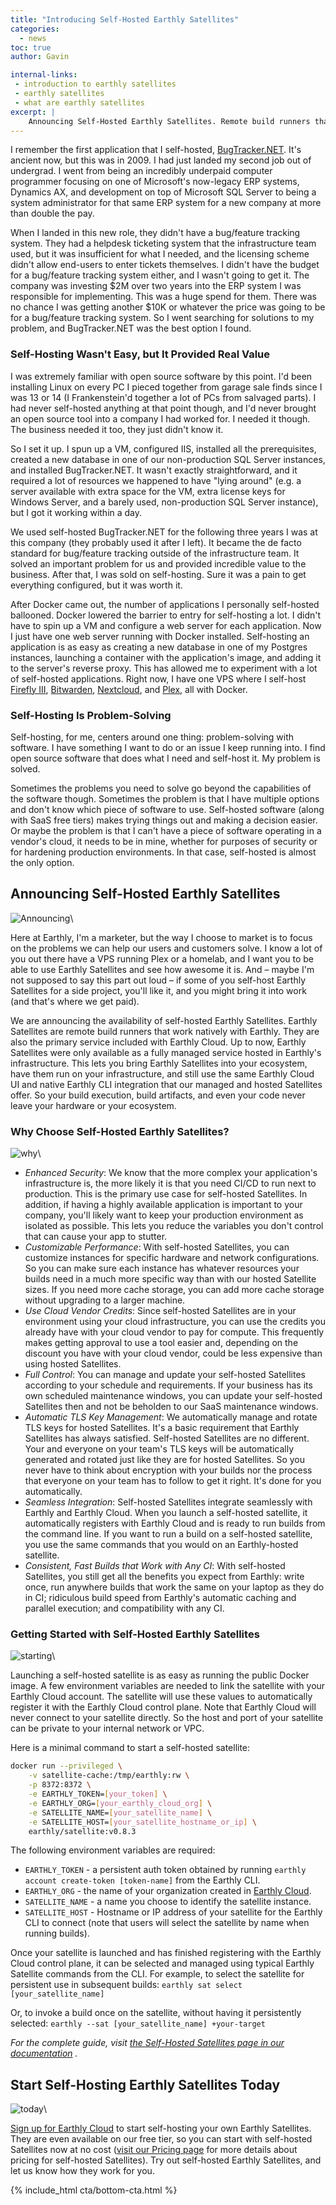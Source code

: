 ```yaml
---
title: "Introducing Self-Hosted Earthly Satellites"
categories:
  - news
toc: true
author: Gavin

internal-links:
 - introduction to earthly satellites
 - earthly satellites
 - what are earthly satellites
excerpt: |
    Announcing Self-Hosted Earthly Satellites. Remote build runners that bring the power of Earthly's consistent, fast builds to your own infrastructure.
---
```


I remember the first application that I self-hosted, [BugTracker.NET](https://ifdefined.com/bugtrackernet.html). It's ancient now, but this was in 2009. I had just landed my second job out of undergrad. I went from being an incredibly underpaid computer programmer focusing on one of Microsoft's now-legacy ERP systems, Dynamics AX, and development on top of Microsoft SQL Server to being a system administrator for that same ERP system for a new company at more than double the pay.

When I landed in this new role, they didn't have a bug/feature tracking system. They had a helpdesk ticketing system that the infrastructure team used, but it was insufficient for what I needed, and the licensing scheme didn't allow end-users to enter tickets themselves. I didn't have the budget for a bug/feature tracking system either, and I wasn't going to get it. The company was investing $2M over two years into the ERP system I was responsible for implementing. This was a huge spend for them. There was no chance I was getting another $10K or whatever the price was going to be for a bug/feature tracking system. So I went searching for solutions to my problem, and BugTracker.NET was the best option I found.

### Self-Hosting Wasn't Easy, but It Provided Real Value

I was extremely familiar with open source software by this point. I'd been installing Linux on every PC I pieced together from garage sale finds since I was 13 or 14 (I Frankenstein'd together a lot of PCs from salvaged parts). I had never self-hosted anything at that point though, and I'd never brought an open source tool into a company I had worked for. I needed it though. The business needed it too, they just didn't know it.

So I set it up. I spun up a VM, configured IIS, installed all the prerequisites, created a new database in one of our non-production SQL Server instances, and installed BugTracker.NET. It wasn't exactly straightforward, and it required a lot of resources we happened to have "lying around" (e.g. a server available with extra space for the VM, extra license keys for Windows Server, and a barely used, non-production SQL Server instance), but I got it working within a day.

We used self-hosted BugTracker.NET for the following three years I was at this company (they probably used it after I left). It became the de facto standard for bug/feature tracking outside of the infrastructure team. It solved an important problem for us and provided incredible value to the business. After that, I was sold on self-hosting. Sure it was a pain to get everything configured, but it was worth it.

After Docker came out, the number of applications I personally self-hosted ballooned. Docker lowered the barrier to entry for self-hosting a lot. I didn't have to spin up a VM and configure a web server for each application. Now I just have one web server running with Docker installed. Self-hosting an application is as easy as creating a new database in one of my Postgres instances, launching a container with the application's image, and adding it to the server's reverse proxy. This has allowed me to experiment with a lot of self-hosted applications. Right now, I have one VPS where I self-host [Firefly III](https://www.firefly-iii.org/), [Bitwarden](https://bitwarden.com/), [Nextcloud](https://nextcloud.com/), and [Plex](https://www.plex.tv/), all with Docker.

### Self-Hosting Is Problem-Solving

Self-hosting, for me, centers around one thing: problem-solving with software. I have something I want to do or an issue I keep running into. I find open source software that does what I need and self-host it. My problem is solved.

Sometimes the problems you need to solve go beyond the capabilities of the software though. Sometimes the problem is that I have multiple options and don't know which piece of software to use. Self-hosted software (along with SaaS free tiers) makes trying things out and making a decision easier. Or maybe the problem is that I can't have a piece of software operating in a vendor's cloud, it needs to be in mine, whether for purposes of security or for hardening production environments. In that case, self-hosted is almost the only option.

## Announcing Self-Hosted Earthly Satellites

![Announcing]({{site.images}}{{page.slug}}/announce.png)\

Here at Earthly, I'm a marketer, but the way I choose to market is to focus on the problems we can help our users and customers solve. I know a lot of you out there have a VPS running Plex or a homelab, and I want you to be able to use Earthly Satellites and see how awesome it is. And – maybe I'm not supposed to say this part out loud – if some of you self-host Earthly Satellites for a side project, you'll like it, and you might bring it into work (and that's where we get paid).

We are announcing the availability of self-hosted Earthly Satellites. Earthly Satellites are remote build runners that work natively with Earthly. They are also the primary service included with Earthly Cloud. Up to now, Earthly Satellites were only available as a fully managed service hosted in Earthly's infrastructure. This lets you bring Earthly Satellites into your ecosystem, have them run on your infrastructure, and still use the same Earthly Cloud UI and native Earthly CLI integration that our managed and hosted Satellites offer. So your build execution, build artifacts, and even your code never leave your hardware or your ecosystem.

### Why Choose Self-Hosted Earthly Satellites?

![why]({{site.images}}{{page.slug}}/why.png)\

* _Enhanced Security_:  We know that the more complex your application's infrastructure is, the more likely it is that you need CI/CD to run next to production. This is the primary use case for self-hosted Satellites. In addition, if having a highly available application is important to your company, you'll likely want to keep your production environment as isolated as possible. This lets you reduce the variables you don't control that can cause your app to stutter.
* _Customizable Performance_:  With self-hosted Satellites, you can customize instances for specific hardware and network configurations. So you can make sure each instance has whatever resources your builds need in a much more specific way than with our hosted Satellite sizes. If you need more cache storage, you can add more cache storage without upgrading to a larger machine.
* _Use Cloud Vendor Credits_:  Since self-hosted Satellites are in your environment using your cloud infrastructure, you can use the credits you already have with your cloud vendor to pay for compute. This frequently makes getting approval to use a tool easier and, depending on the discount you have with your cloud vendor, could be less expensive than using hosted Satellites.
* _Full Control_:  You can manage and update your self-hosted Satellites according to your schedule and requirements. If your business has its own scheduled maintenance windows, you can update your self-hosted Satellites then and not be beholden to our SaaS maintenance windows.
* _Automatic TLS Key Management_:  We automatically manage and rotate TLS keys for hosted Satellites. It's a basic requirement that Earthly Satellites has always satisfied. Self-hosted Satellites are no different. Your and everyone on your team's TLS keys will be automatically generated and rotated just like they are for hosted Satellites. So you never have to think about encryption with your builds nor the process that everyone on your team has to follow to get it right. It's done for you automatically.
* _Seamless Integration_:  Self-hosted Satellites integrate seamlessly with Earthly and Earthly Cloud. When you launch a self-hosted satellite, it automatically registers with Earthly Cloud and is ready to run builds from the command line. If you want to run a build on a self-hosted satellite, you use the same commands that you would on an Earthly-hosted satellite.
* _Consistent, Fast Builds that Work with Any CI_:  With self-hosted Satellites, you still get all the benefits you expect from Earthly:  write once, run anywhere builds that work the same on your laptop as they do in CI; ridiculous build speed from Earthly's automatic caching and parallel execution; and compatibility with any CI.

### Getting Started with Self-Hosted Earthly Satellites

![starting]({{site.images}}{{page.slug}}/started.png)\

Launching a self-hosted satellite is as easy as running the public Docker image. A few environment variables are needed to link the satellite with your Earthly Cloud account. The satellite will use these values to automatically register it with the Earthly Cloud control plane. Note that Earthly Cloud will never connect to your satellite directly. So the host and port of your satellite can be private to your internal network or VPC.

Here is a minimal command to start a self-hosted satellite:

~~~{.bash caption=">_"}
docker run --privileged \
    -v satellite-cache:/tmp/earthly:rw \
    -p 8372:8372 \
    -e EARTHLY_TOKEN=[your_token] \
    -e EARTHLY_ORG=[your_earthly_cloud_org] \
    -e SATELLITE_NAME=[your_satellite_name] \
    -e SATELLITE_HOST=[your_satellite_hostname_or_ip] \
    earthly/satellite:v0.8.3
~~~

The following environment variables are required:

* `EARTHLY_TOKEN` - a persistent auth token obtained by running `earthly account create-token [token-name]` from the Earthly CLI.
* `EARTHLY_ORG` - the name of your organization created in [Earthly Cloud](https://cloud.earthly.dev/).
* `SATELLITE_NAME` - a name you choose to identify the satellite instance.
* `SATELLITE_HOST` - Hostname or IP address of your satellite for the Earthly CLI to connect (note that users will select the satellite by name when running builds).

Once your satellite is launched and has finished registering with the Earthly Cloud control plane, it can be selected and managed using typical Earthly Satellite commands from the CLI. For example, to select the satellite for persistent use in subsequent builds:
`earthly sat select [your_satellite_name]`

Or, to invoke a build once on the satellite, without having it persistently selected:
`earthly --sat [your_satellite_name] +your-target`

_For the complete guide, visit [the Self-Hosted Satellites page in our documentation](https://docs.earthly.dev/earthly-cloud/satellites/self-hosted) ._

## Start Self-Hosting Earthly Satellites Today

![today]({{site.images}}{{page.slug}}/today.png)\

[Sign up for Earthly Cloud](https://cloud.earthly.dev/login) to start self-hosting your own Earthly Satellites. They are even available on our free tier, so you can start with self-hosted Satellites now at no cost ([visit our Pricing page](https://earthly.dev/earthfile/satellites/pricing) for more details about pricing for self-hosted Satellites). Try out self-hosted Earthly Satellites, and let us know how they work for you.

{% include_html cta/bottom-cta.html %}
